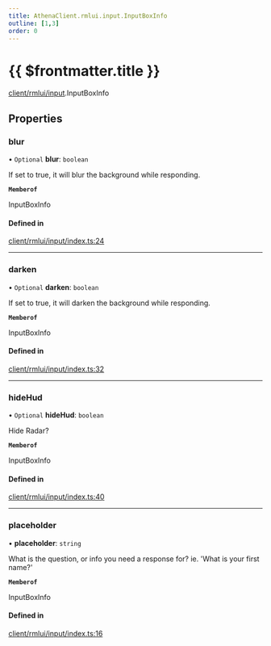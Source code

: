 ```yaml
---
title: AthenaClient.rmlui.input.InputBoxInfo
outline: [1,3]
order: 0
---
```


# {{ $frontmatter.title }}


[client/rmlui/input](../modules/client_rmlui_input.md).InputBoxInfo

## Properties

### blur

• `Optional` **blur**: `boolean`

If set to true, it will blur the background while responding.

**`Memberof`**

InputBoxInfo

#### Defined in

[client/rmlui/input/index.ts:24](https://github.com/Stuyk/altv-athena/blob/9c488f0/src/core/client/rmlui/input/index.ts#L24)

___

### darken

• `Optional` **darken**: `boolean`

If set to true, it will darken the background while responding.

**`Memberof`**

InputBoxInfo

#### Defined in

[client/rmlui/input/index.ts:32](https://github.com/Stuyk/altv-athena/blob/9c488f0/src/core/client/rmlui/input/index.ts#L32)

___

### hideHud

• `Optional` **hideHud**: `boolean`

Hide Radar?

**`Memberof`**

InputBoxInfo

#### Defined in

[client/rmlui/input/index.ts:40](https://github.com/Stuyk/altv-athena/blob/9c488f0/src/core/client/rmlui/input/index.ts#L40)

___

### placeholder

• **placeholder**: `string`

What is the question, or info you need a response for?
ie. 'What is your first name?'

**`Memberof`**

InputBoxInfo

#### Defined in

[client/rmlui/input/index.ts:16](https://github.com/Stuyk/altv-athena/blob/9c488f0/src/core/client/rmlui/input/index.ts#L16)
